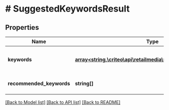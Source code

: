 # # SuggestedKeywordsResult

## Properties

Name | Type | Description | Notes
------------ | ------------- | ------------- | -------------
**keywords** | [**array<string,\criteo\api\retailmedia\preview\Model\Keywords>**](Keywords.md) | Dictionary of keywords to their keyword models | [optional]
**recommended_keywords** | **string[]** | Collection of recommended keywords | [optional]

[[Back to Model list]](../../README.md#models) [[Back to API list]](../../README.md#endpoints) [[Back to README]](../../README.md)
